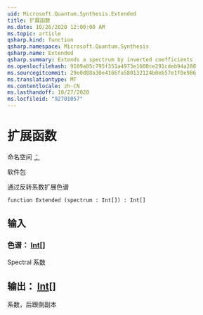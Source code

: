 ```yaml
---
uid: Microsoft.Quantum.Synthesis.Extended
title: 扩展函数
ms.date: 10/26/2020 12:00:00 AM
ms.topic: article
qsharp.kind: function
qsharp.namespace: Microsoft.Quantum.Synthesis
qsharp.name: Extended
qsharp.summary: Extends a spectrum by inverted coefficients
ms.openlocfilehash: 9109a05c795f351a4973e1600ce291cdeb94a280
ms.sourcegitcommit: 29e0d88a30e4166fa580132124b0eb57e1f0e986
ms.translationtype: MT
ms.contentlocale: zh-CN
ms.lasthandoff: 10/27/2020
ms.locfileid: "92701057"
---
```

# <a name="extended-function"></a>扩展函数

命名空间 [：](xref:Microsoft.Quantum.Synthesis)

软件包 [](https://nuget.org/packages/)


通过反转系数扩展色谱

```qsharp
function Extended (spectrum : Int[]) : Int[]
```


## <a name="input"></a>输入

### <a name="spectrum--int"></a>色谱： [Int](xref:microsoft.quantum.lang-ref.int)[]

Spectral 系数



## <a name="output--int"></a>输出： [Int](xref:microsoft.quantum.lang-ref.int)[]

系数，后跟倒副本